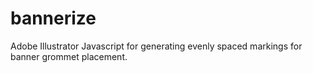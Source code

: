 # bannerize
Adobe Illustrator Javascript for generating evenly spaced markings for banner grommet placement.

